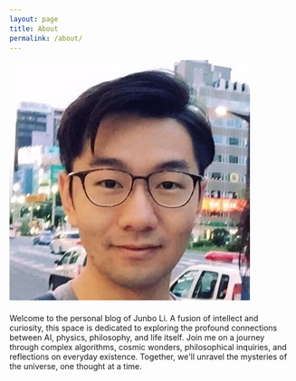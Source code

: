 ```yaml
---
layout: page
title: About
permalink: /about/
---
```


<div class="circle-container centered-image" style="margin-bottom: 20px">
  <img src="/assets/me.jpeg" alt="Your Image" />
</div>

Welcome to the personal blog of Junbo Li. A fusion of intellect and curiosity, this space is dedicated to exploring the profound connections between AI, physics, philosophy, and life itself. Join me on a journey through complex algorithms, cosmic wonders, philosophical inquiries, and reflections on everyday existence. Together, we'll unravel the mysteries of the universe, one thought at a time.
